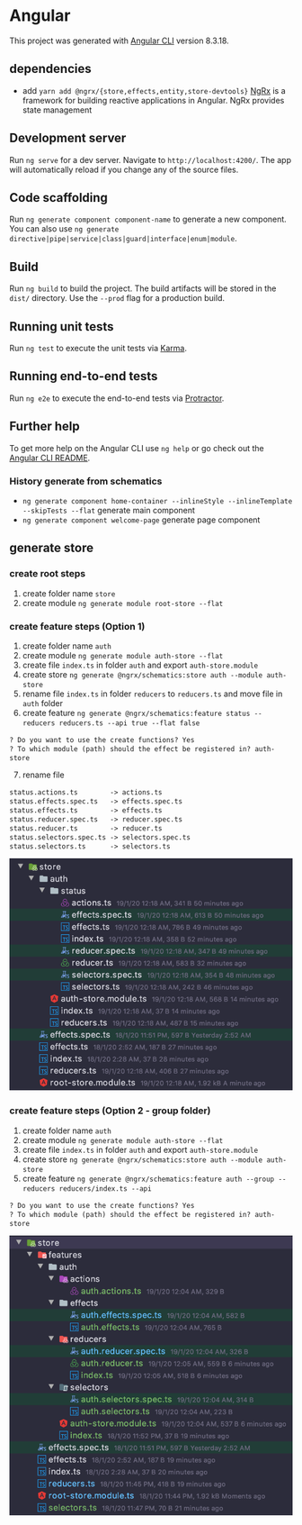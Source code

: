 # Angular

This project was generated with [Angular CLI](https://github.com/angular/angular-cli) version 8.3.18.


## dependencies

- add `yarn add @ngrx/{store,effects,entity,store-devtools}` [NgRx](https://ngrx.io/docs) is a framework for building reactive applications in Angular. NgRx provides state management

## Development server

Run `ng serve` for a dev server. Navigate to `http://localhost:4200/`. The app will automatically reload if you change any of the source files.

## Code scaffolding

Run `ng generate component component-name` to generate a new component. You can also use `ng generate directive|pipe|service|class|guard|interface|enum|module`.

## Build

Run `ng build` to build the project. The build artifacts will be stored in the `dist/` directory. Use the `--prod` flag for a production build.

## Running unit tests

Run `ng test` to execute the unit tests via [Karma](https://karma-runner.github.io).

## Running end-to-end tests

Run `ng e2e` to execute the end-to-end tests via [Protractor](http://www.protractortest.org/).

## Further help

To get more help on the Angular CLI use `ng help` or go check out the [Angular CLI README](https://github.com/angular/angular-cli/blob/master/README.md).


### History generate from schematics

- `ng generate component home-container --inlineStyle --inlineTemplate --skipTests --flat` generate main component
- `ng generate component welcome-page` generate page component


## generate store

### create root steps

1. create folder name `store`
2. create module `ng generate module root-store --flat`

### create feature steps (Option 1)

1. create folder name `auth`
2. create module `ng generate module auth-store --flat`
3. create file `index.ts` in folder `auth` and export `auth-store.module`
4. create store  `ng generate @ngrx/schematics:store auth --module auth-store`
5. rename file `index.ts` in folder `reducers` to `reducers.ts` and move file in `auth` folder
6. create feature `ng generate @ngrx/schematics:feature status --reducers reducers.ts --api true --flat false`

```text
? Do you want to use the create functions? Yes
? To which module (path) should the effect be registered in? auth-store
```

7. rename file

```text
status.actions.ts        -> actions.ts
status.effects.spec.ts   -> effects.spec.ts
status.effects.ts        -> effects.ts
status.reducer.spec.ts   -> reducer.spec.ts
status.reducer.ts        -> reducer.ts
status.selectors.spec.ts -> selectors.spec.ts
status.selectors.ts      -> selectors.ts
```

![store-structure](docs/images/store-01.png)

### create feature steps (Option 2 - group folder)

1. create folder name `auth`
2. create module `ng generate module auth-store --flat`
3. create file `index.ts` in folder `auth` and export `auth-store.module`
4. create store  `ng generate @ngrx/schematics:store auth --module auth-store`
5. create feature `ng generate @ngrx/schematics:feature auth --group --reducers reducers/index.ts --api`

```text
? Do you want to use the create functions? Yes
? To which module (path) should the effect be registered in? auth-store
```

![store-structure](docs/images/store-02.png)
